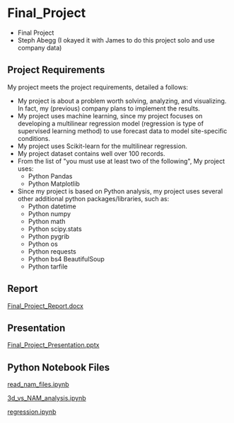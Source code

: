 # Final_Project
- Final Project
- Steph Abegg (I okayed it with James to do this project solo and use company data)

## Project Requirements

My project meets the project requirements, detailed a follows: 

- My project is about a problem worth solving, analyzing, and visualizing. In fact, my (previous) company plans to implement the results.
- My project uses machine learning, since my project focuses on developing a multilinear regression model (regression is type of supervised learning method) to use forecast data to model site-specific conditions.
- My project uses Scikit-learn for the multilinear regression.
- My project dataset contains well over 100 records.
- From the list of "you must use at least two of the following", My project uses:
  - Python Pandas
  - Python Matplotlib
- Since my project is based on Python analysis, my project uses several other additional python packages/libraries, such as:
  - Python datetime
  - Python numpy
  - Python math
  - Python scipy.stats
  - Python pygrib
  - Python os
  - Python requests
  - Python bs4 BeautifulSoup
  - Python tarfile

## Report

[Final_Project_Report.docx](Final_Project_Report.docx)

## Presentation

[Final_Project_Presentation.pptx](Final_Project_Presentation.pptx)

## Python Notebook Files

[read_nam_files.ipynb](Python/read_nam_files.ipynb)

[3d_vs_NAM_analysis.ipynb](Python/3d_vs_NAM_analysis.ipynb)

[regression.ipynb](Python/regression.ipynb)

